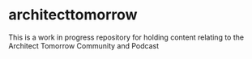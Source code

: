 # architecttomorrow
This is a work in progress repository for holding content relating to the Architect Tomorrow Community and Podcast
